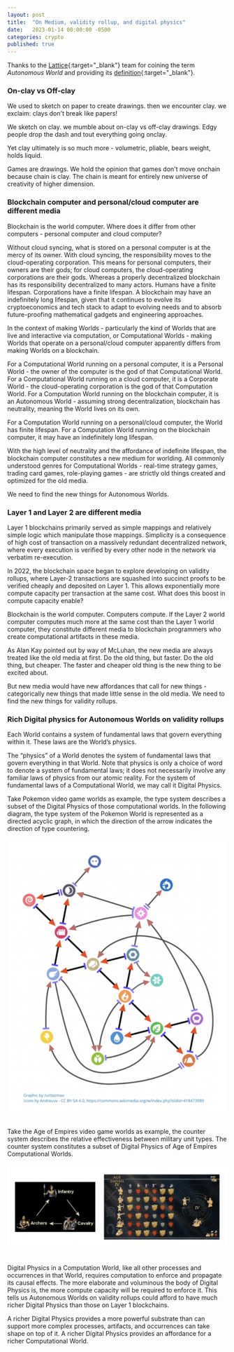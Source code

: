 ```yaml
---
layout: post
title:  "On Medium, validity rollup, and digital physics"
date:   2023-01-14 00:00:00 -0500
categories: crypto
published: true
---
```


Thanks to the [Lattice](https://twitter.com/latticexyz){:target="_blank"} team for coining the term *Autonomous World* and providing its [definition](https://0xparc.org/blog/autonomous-worlds){:target="_blank"}.

### On-clay vs Off-clay
We used to sketch on paper to create drawings. then we encounter clay. we exclaim: clays don't break like papers!

We sketch on clay. we mumble about on-clay vs off-clay drawings. Edgy people drop the dash and tout everything going onclay.

Yet clay ultimately is so much more - volumetric, pliable, bears weight, holds liquid.

Games are drawings. We hold the opinion that games don't move onchain because chain is clay. The chain is meant for entirely new universe of creativity of higher dimension.

### Blockchain computer and personal/cloud computer are different media

Blockchain is the world computer. Where does it differ from other computers - personal computer and cloud computer?

Without cloud syncing, what is stored on a personal computer is at the mercy of its owner. With cloud syncing, the responsibility moves to the cloud-operating corporation. This means for personal computers, their owners are their gods; for cloud computers, the cloud-operating corporations are their gods. Whereas a properly decentralized blockchain has its responsibility decentralized to many actors.
Humans have a finite lifespan. Corporations have a finite lifespan. A blockchain may have an indefinitely long lifespan, given that it continues to evolve its cryptoeconomics and tech stack to adapt to evolving needs and to absorb future-proofing mathematical gadgets and engineering approaches.

In the context of making Worlds - particularly the kind of Worlds that are live and interactive via computation, or Computational Worlds - making Worlds that operate on a personal/cloud computer apparently differs from making Worlds on a blockchain.

For a Computational World running on a personal computer, it is a Personal World - the owner of the computer is the god of that Computational World. For a Computational World running on a cloud computer, it is a Corporate World - the cloud-operating corporation is the god of that Computation World. For a Computation World running on the blockchain computer, it is an Autonomous World - assuming strong decentralization, blockchain has neutrality, meaning the World lives on its own.

For a Computation World running on a personal/cloud computer, the World has finite lifespan. For a Computation World running on the blockchain computer, it may have an indefinitely long lifespan.

With the high level of neutrality and the affordance of indefinite lifespan, the blockchain computer constitutes a new medium for worlding.
All commonly understood genres for Computational Worlds - real-time strategy games, trading card games, role-playing games - are strictly old things created and optimized for the old media.

We need to find the new things for Autonomous Worlds.

### Layer 1 and Layer 2 are different media

Layer 1 blockchains primarily served as simple mappings and relatively simple logic which manipulate those mappings. Simplicity is a consequence of high cost of transaction on a massively redundant decentralized network, where every execution is verified by every other node in the network via verbatim re-execution.

In 2022, the blockchain space began to explore developing on validity rollups, where Layer-2 transactions are squashed into succinct proofs to be verified cheaply and deposited on Layer 1. This allows exponentially more compute capacity per transaction at the same cost. What does this boost in compute capacity enable?

Blockchain is the world computer. Computers compute. If the Layer 2 world computer computes much more at the same cost than the Layer 1 world computer, they constitute different media to blockchain programmers who create computational artifacts in these media.

As Alan Kay pointed out by way of McLuhan, the new media are always treated like the old media at first. Do the old thing, but faster. Do the old thing, but cheaper. The faster and cheaper old thing is the new thing to be excited about.

But new media would have new affordances that call for new things - categorically new things that made little sense in the old media.
We need to find the new things for validity rollups.

### Rich Digital physics for Autonomous Worlds on validity rollups

Each World contains a system of fundamental laws that govern everything within it. These laws are the World’s physics.

The “physics” of a World denotes the system of fundamental laws that govern everything in that World. Note that physics is only a choice of word to denote a system of fundamental laws; it does not necessarily involve any familiar laws of physics from our atomic reality. For the system of fundamental laws of a Computational World, we may call it Digital Physics.

Take Pokemon video game worlds as example, the type system describes a subset of the Digital Physics of those computational worlds. In the following diagram, the type system of the Pokemon World is represented as a directed acyclic graph, in which the direction of the arrow indicates the direction of type countering.

<img src="/assets/digital-physics-pokemon.png"/>
<br/><br/>

Take the Age of Empires video game worlds as example, the counter system describes the relative effectiveness between military unit types. The counter system constitutes a subset of Digital Physics of Age of Empires Computational Worlds.

<img src="/assets/digital-physics-aoe.png"/>
<br/><br/>

Digital Physics in a Computation World, like all other processes and occurrences in that World, requires computation to enforce and propagate its causal effects. The more elaborate and voluminous the body of Digital Physics is, the more compute capacity will be required to enforce it. This tells us Autonomous Worlds on validity rollups could afford to have much richer Digital Physics than those on Layer 1 blockchains.

A richer Digital Physics provides a more powerful substrate than can support more complex processes, artifacts, and occurrences can take shape on top of it. A richer Digital Physics provides an affordance for a richer Computational World.
